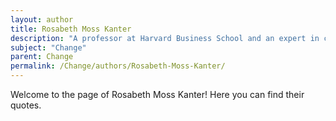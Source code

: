 ```yaml
---
layout: author
title: Rosabeth Moss Kanter
description: "A professor at Harvard Business School and an expert in change management, Kanter is known for her work on organizational change and culture, particularly her influential book 'Change Masters'."
subject: "Change"
parent: Change
permalink: /Change/authors/Rosabeth-Moss-Kanter/
---
```


Welcome to the page of Rosabeth Moss Kanter! Here you can find their quotes.
